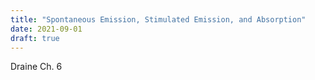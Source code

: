 ```yaml
---
title: "Spontaneous Emission, Stimulated Emission, and Absorption"
date: 2021-09-01
draft: true
---
```


Draine Ch. 6